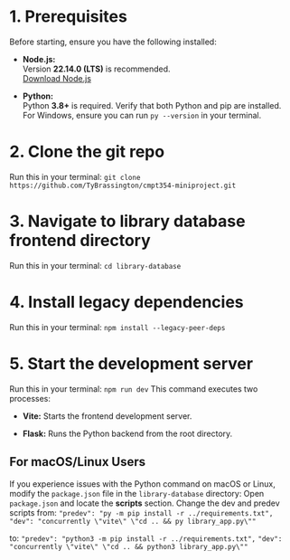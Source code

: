# 1. Prerequisites

Before starting, ensure you have the following installed:

- **Node.js:**  
  Version **22.14.0 (LTS)** is recommended.  
  [Download Node.js](https://nodejs.org/en)
  
- **Python:**  
  Python **3.8+** is required. Verify that both Python and pip are installed.  
  For Windows, ensure you can run `py --version` in your terminal.

# 2. Clone the git repo
Run this in your terminal: `git clone https://github.com/TyBrassington/cmpt354-miniproject.git`

# 3. Navigate to library database frontend directory
Run this in your terminal: `cd library-database`

# 4. Install legacy dependencies
Run this in your terminal: `npm install --legacy-peer-deps`

# 5. Start the development server
Run this in your terminal: `npm run dev`
This command executes two processes:

- **Vite:** Starts the frontend development server.

- **Flask:** Runs the Python backend from the root directory.

## For macOS/Linux Users
If you experience issues with the Python command on macOS or Linux, modify the `package.json` file in the `library-database` directory:
Open `package.json` and locate the **scripts** section.
Change the dev and predev scripts from:
`"predev": "py -m pip install -r ../requirements.txt",`
`"dev": "concurrently \"vite\" \"cd .. && py library_app.py\""`

to:
`"predev": "python3 -m pip install -r ../requirements.txt",`
`"dev": "concurrently \"vite\" \"cd .. && python3 library_app.py\""`
